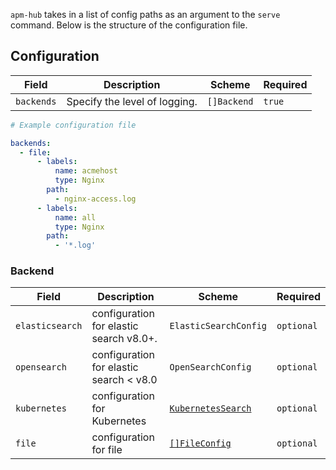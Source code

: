 `apm-hub` takes in a list of config paths as an argument to the `serve` command. Below is the structure of the configuration file.

## Configuration

| Field      | Description                   | Scheme      | Required |
| ---------- | ----------------------------- | ----------- | -------- |
| `backends` | Specify the level of logging. | `[]Backend` | `true`   |

```yaml
# Example configuration file

backends:
  - file:
      - labels:
          name: acmehost
          type: Nginx
        path:
          - nginx-access.log
      - labels:
          name: all
          type: Nginx
        path:
          - '*.log'
```

### Backend

| Field           | Description                             | Scheme                                                           | Required   |
| --------------- | --------------------------------------- | ---------------------------------------------------------------- | ---------- |
| `elasticsearch` | configuration for elastic search v8.0+. | `ElasticSearchConfig`                                            | `optional` |
| `opensearch`    | configuration for elastic search < v8.0 | `OpenSearchConfig`                                               | `optional` |
| `kubernetes`    | configuration for Kubernetes            | [`KubernetesSearch`](../backends/kubernetes.md#kubernetesconfig) | `optional` |
| `file`          | configuration for file                  | [`[]FileConfig`](../backends/file.md#fileconfig)                 | `optional` |
